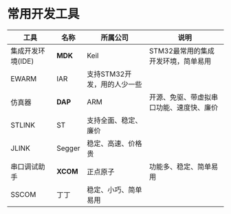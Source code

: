 # 常用开发工具

| 工具              | 名称     | 所属公司                    | 说明                                     |
| ----------------- | -------- | --------------------------- | ---------------------------------------- |
| 集成开发环境(IDE) | **MDK**  | Keil                        | STM32最常用的集成开发环境，简单易用      |
| EWARM             | IAR      | 支持STM32开发，用的人少一些 |                                          |
| 仿真器            | **DAP**  | ARM                         | 开源、免驱、带虚拟串口功能、速度快、廉价 |
| STLINK            | ST       | 支持全面、稳定、廉价        |                                          |
| JLINK             | Segger   | 稳定、高速、价格贵          |                                          |
| 串口调试助手      | **XCOM** | 正点原子                    | 功能多、稳定、简单易用                   |
| SSCOM             | 丁丁     | 稳定、小巧、简单易用        |                                          |